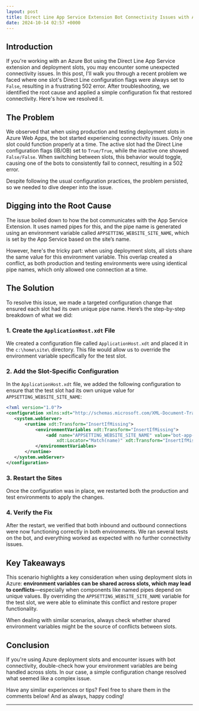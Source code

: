 ```yaml
---
layout: post  
title: Direct Line App Service Extension Bot Connectivity Issues with Azure Deployment Slots  
date: 2024-10-14 02:57 +0000
---
```


## Introduction

If you're working with an Azure Bot using the Direct Line App Service extension and deployment slots, you may encounter some unexpected connectivity issues. In this post, I'll walk you through a recent problem we faced where one slot's Direct Line configuration flags were always set to `False`, resulting in a frustrating 502 error. After troubleshooting, we identified the root cause and applied a simple configuration fix that restored connectivity. Here's how we resolved it.

## The Problem

We observed that when using production and testing deployment slots in Azure Web Apps, the bot started experiencing connectivity issues. Only one slot could function properly at a time. The active slot had the Direct Line configuration flags (IB/OB) set to `True/True`, while the inactive one showed `False/False`. When switching between slots, this behavior would toggle, causing one of the bots to consistently fail to connect, resulting in a 502 error.

Despite following the usual configuration practices, the problem persisted, so we needed to dive deeper into the issue.

## Digging into the Root Cause

The issue boiled down to how the bot communicates with the App Service Extension. It uses named pipes for this, and the pipe name is generated using an environment variable called `APPSETTING_WEBSITE_SITE_NAME`, which is set by the App Service based on the site’s name.

However, here's the tricky part: when using deployment slots, all slots share the same value for this environment variable. This overlap created a conflict, as both production and testing environments were using identical pipe names, which only allowed one connection at a time.

## The Solution

To resolve this issue, we made a targeted configuration change that ensured each slot had its own unique pipe name. Here’s the step-by-step breakdown of what we did:

### 1. Create the `ApplicationHost.xdt` File

We created a configuration file called `ApplicationHost.xdt` and placed it in the `c:\home\site\` directory. This file would allow us to override the environment variable specifically for the test slot.

### 2. Add the Slot-Specific Configuration

In the `ApplicationHost.xdt` file, we added the following configuration to ensure that the test slot had its own unique value for `APPSETTING_WEBSITE_SITE_NAME`:

```xml
<?xml version="1.0"?>
<configuration xmlns:xdt="http://schemas.microsoft.com/XML-Document-Transform">
   <system.webServer>
       <runtime xdt:Transform="InsertIfMissing">
           <environmentVariables xdt:Transform="InsertIfMissing">
               <add name="APPSETTING_WEBSITE_SITE_NAME" value="bot-app-test"
                   xdt:Locator="Match(name)" xdt:Transform="InsertIfMissing" />
           </environmentVariables>
       </runtime>
   </system.webServer>
</configuration>
```

### 3. Restart the Sites

Once the configuration was in place, we restarted both the production and test environments to apply the changes.

### 4. Verify the Fix

After the restart, we verified that both inbound and outbound connections were now functioning correctly in both environments. We ran several tests on the bot, and everything worked as expected with no further connectivity issues.

## Key Takeaways

This scenario highlights a key consideration when using deployment slots in Azure: **environment variables can be shared across slots, which may lead to conflicts**—especially when components like named pipes depend on unique values. By overriding the `APPSETTING_WEBSITE_SITE_NAME` variable for the test slot, we were able to eliminate this conflict and restore proper functionality.

When dealing with similar scenarios, always check whether shared environment variables might be the source of conflicts between slots.

## Conclusion

If you're using Azure deployment slots and encounter issues with bot connectivity, double-check how your environment variables are being handled across slots. In our case, a simple configuration change resolved what seemed like a complex issue.

Have any similar experiences or tips? Feel free to share them in the comments below! And as always, happy coding!

---
